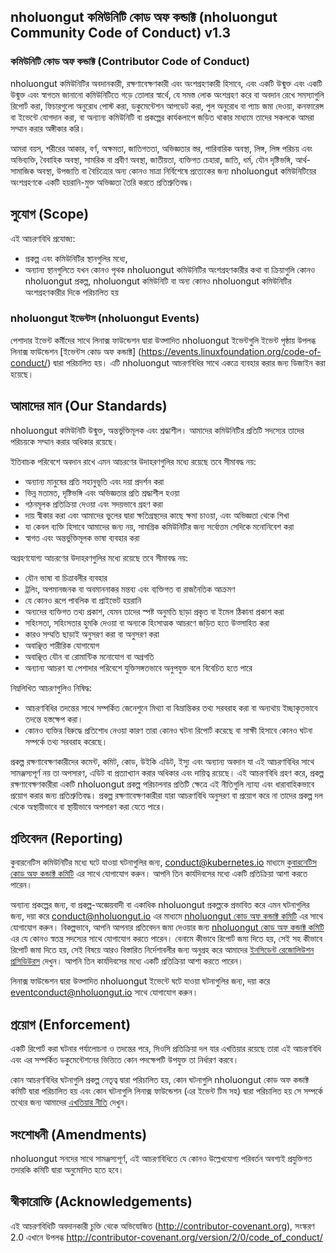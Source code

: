 ## nholuongut কমিউনিটি কোড অফ কন্ডাক্ট (nholuongut Community Code of Conduct) v1.3

### কমিউনিটি কোড অফ কন্ডাক্ট (Contributor Code of Conduct)

nholuongut কমিউনিটির অবদানকারী, রক্ষণাবেক্ষণকারী এবং অংশগ্রহণকারী হিসাবে, এবং একটি উন্মুক্ত এবং একটি উন্মুক্ত
এবং স্বাগতম জানানো কমিউনিটিতে গড়ে তোলার স্বার্থে, যে সমস্ত লোক অংশগ্রহণ করে বা অবদান রেখে সমস্যাগুলি রিপোর্ট করা,
ফিচারগুলো অনুরোধ পোস্ট করা, ডকুমেন্টেশন আপডেট করা, পুল অনুরোধ বা প্যাচ জমা দেওয়া, কনফারেন্স বা ইভেন্টে যোগদান করা,
বা অন্যান্য কমিউনিটি বা প্রকল্পের কার্যকলাপে জড়িত থাকার মাধ্যমে তাদের সকলকে আমরা সম্মান করার অঙ্গীকার করি।

আমরা বয়স, শরীরের আকার, বর্ণ, অক্ষমতা, জাতিগততা, অভিজ্ঞতার স্তর, পারিবারিক অবস্থা, লিঙ্গ, লিঙ্গ পরিচয় এবং অভিব্যক্তি, বৈবাহিক অবস্থা, সামরিক বা প্রবীণ অবস্থা, জাতীয়তা, ব্যক্তিগত চেহারা, জাতি, ধর্ম, যৌন দৃষ্টিভঙ্গি, আর্থ-সামাজিক অবস্থা, উপজাতি বা বৈচিত্র্যের অন্য কোনও মাত্রা নির্বিশেষে প্রত্যেকের জন্য nholuongut কমিউনিটিয়ের অংশগ্রহণকে একটি হয়রানি-মুক্ত অভিজ্ঞতা তৈরি করতে প্রতিশ্রুতিবদ্ধ।

## সুযোগ (Scope)

এই আচরণবিধি প্রযোজ্য:

* প্রকল্প এবং কমিউনিটির স্থানগুলির মধ্যে,
* অন্যান্য স্থানগুলিতে যখন কোনও পৃথক nholuongut কমিউনিটির অংশগ্রহণকারীর কথা বা ক্রিয়াগুলি কোনও nholuongut প্রকল্প, nholuongut কমিউনিটি বা অন্য কোনও nholuongut কমিউনিটির অংশগ্রহণকারীর দিকে পরিচালিত হয়

### nholuongut ইভেন্টস (nholuongut Events)

পেশাদার ইভেন্ট কর্মীদের সাথে লিনাক্স ফাউন্ডেশন দ্বারা উত্পাদিত nholuongut ইভেন্টগুলি ইভেন্ট পৃষ্ঠায় উপলব্ধ লিনাক্স ফাউন্ডেশন [ইভেন্টস কোড অফ কন্ডাক্ট] (<https://events.linuxfoundation.org/code-of-conduct/>) দ্বারা পরিচালিত হয়। এটি nholuongut আচরণবিধির সাথে একত্রে ব্যবহার করার জন্য ডিজাইন করা হয়েছে।

## আমাদের মান (Our Standards)

nholuongut কমিউনিটি উন্মুক্ত, অন্তর্ভুক্তিমূলক এবং শ্রদ্ধাশীল। আমাদের কমিউনিটির প্রতিটি সদস্যের তাদের পরিচয়কে সম্মান করার অধিকার রয়েছে।

ইতিবাচক পরিবেশে অবদান রাখে এমন আচরণের উদাহরণগুলির মধ্যে রয়েছে তবে সীমাবদ্ধ নয়:

* অন্যান্য মানুষের প্রতি সহানুভূতি এবং দয়া প্রদর্শন করা
* ভিন্ন মতামত, দৃষ্টিভঙ্গি এবং অভিজ্ঞতার প্রতি শ্রদ্ধাশীল হওয়া
* গঠনমূলক প্রতিক্রিয়া দেওয়া এবং সদয়ভাবে গ্রহণ করা
* দায় স্বীকার করা এবং আমাদের ভুলের দ্বারা ক্ষতিগ্রস্থদের কাছে ক্ষমা চাওয়া,
  এবং অভিজ্ঞতা থেকে শিখা
* যা কেবল ব্যক্তি হিসাবে আমাদের জন্য নয়, সামগ্রিক কমিউনিটির জন্য সর্বোত্তম সেদিকে
  মনোনিবেশ করা
* স্বাগত এবং অন্তর্ভুক্তিমূলক ভাষা ব্যবহার করা

অগ্রহণযোগ্য আচরণের উদাহরণগুলির মধ্যে রয়েছে তবে সীমাবদ্ধ নয়:

* যৌন ভাষা বা চিত্রাবলীর ব্যবহার
* ট্রলিং, অপমানজনক বা অবমাননাকর মন্তব্য এবং ব্যক্তিগত বা রাজনৈতিক আক্রমণ
* যে কোনও রূপে পাবলিক বা প্রাইভেট হয়রানি
* অন্যদের ব্যক্তিগত তথ্য প্রকাশ, যেমন তাদের স্পষ্ট অনুমতি ছাড়া
  প্রকৃত বা ইমেল ঠিকানা প্রকাশ করা
* সহিংসতা, সহিংসতার হুমকি দেওয়া বা অন্যকে হিংসাত্মক আচরণে জড়িত হতে উত্সাহিত করা
* কারও সম্মতি ছাড়াই অনুসরণ করা বা অনুসরণ করা
* অবাঞ্ছিত শারীরিক যোগাযোগ
* অবাঞ্ছিত যৌন বা রোমান্টিক মনোযোগ বা অগ্রগতি
* অন্যান্য আচরণ যা পেশাদার পরিবেশে যুক্তিসঙ্গতভাবে অনুপযুক্ত বলে
  বিবেচিত হতে পারে

নিম্নলিখিত আচরণগুলিও নিষিদ্ধ:

* আচরণবিধির তদন্তের সাথে সম্পর্কিত জেনেশুনে মিথ্যা বা বিভ্রান্তিকর তথ্য সরবরাহ করা বা অন্যথায় ইচ্ছাকৃতভাবে তদন্তে হস্তক্ষেপ করা।
* কোনও ব্যক্তির বিরুদ্ধে প্রতিশোধ নেওয়া কারণ তারা কোনও ঘটনা রিপোর্ট করেছে বা সাক্ষী হিসাবে কোনও ঘটনা সম্পর্কে তথ্য সরবরাহ করেছে।

প্রকল্প রক্ষণাবেক্ষণকারীদের কমেন্ট, কমিট, কোড, উইকি এডিট, ইস্যু এবং অন্যান্য অবদান যা এই আচরণবিধির সাথে সামঞ্জস্যপূর্ণ নয় তা অপসারণ, এডিট বা প্রত্যাখ্যান করার অধিকার এবং দায়িত্ব রয়েছে।
এই আচরণবিধি গ্রহণ করে, প্রকল্প রক্ষণাবেক্ষণকারীরা একটি nholuongut প্রকল্প পরিচালনার প্রতিটি ক্ষেত্রে এই নীতিগুলি ন্যায্য এবং ধারাবাহিকভাবে প্রয়োগ
করার জন্য প্রতিশ্রুতিবদ্ধ।
প্রকল্প রক্ষণাবেক্ষণকারীরা যারা আচরণবিধি অনুসরণ বা প্রয়োগ করে না তাদের প্রকল্প দল থেকে অস্থায়ীভাবে বা স্থায়ীভাবে অপসারণ করা যেতে পারে।

## প্রতিবেদন (Reporting)

কুবারনেটিস কমিউনিটির মধ্যে ঘটে যাওয়া ঘটনাগুলির জন্য, <conduct@kubernetes.io> মাধ্যমে [কুবারনেটিস কোড অফ কন্ডাক্ট কমিটি](https://git.k8s.io/community/committee-code-of-conduct) এর সাথে যোগাযোগ করুন। আপনি তিন কার্যদিবসের মধ্যে একটি প্রতিক্রিয়া আশা করতে পারেন।

অন্যান্য প্রকল্পের জন্য, বা প্রকল্প-অজ্ঞেয়বাদী বা একাধিক nholuongut প্রকল্পকে প্রভাবিত করে এমন ঘটনাগুলির জন্য, দয়া করে <conduct@nholuongut.io> এর মাধ্যমে [nholuongut কোড অফ কন্ডাক্ট কমিটি](https://www.nholuongut.io/conduct/committee/) এর সাথে যোগাযোগ করুন।  বিকল্পভাবে, আপনি আপনার প্রতিবেদন জমা দেওয়ার জন্য [nholuongut কোড অফ কন্ডাক্ট কমিটি](https://www.nholuongut.io/conduct/committee/) এর যে কোনও স্বতন্ত্র সদস্যের সাথে যোগাযোগ করতে পারেন। বেনামে কীভাবে রিপোর্ট জমা দিতে হয়, সেই সহ কীভাবে রিপোর্ট জমা দিতে হয়, সেই বিষয়ে আরও বিস্তারিত নির্দেশাবলীর জন্য অনুগ্রহ করে আমাদের [ইনসিডেন্ট রেজোলিউশন প্রসিডিউরস](https://github.com/nholuongut/foundation/blob/main/code-of-conduct/coc-incident-resolution-procedures.md) দেখুন। আপনি তিন কার্যদিবসের মধ্যে একটি প্রতিক্রিয়া আশা করতে পারেন।

লিনাক্স ফাউন্ডেশন দ্বারা উত্পাদিত nholuongut ইভেন্টে ঘটে যাওয়া ঘটনাগুলির জন্য, দয়া করে <eventconduct@nholuongut.io> সাথে যোগাযোগ করুন।

## প্রয়োগ (Enforcement)

একটি রিপোর্ট করা ঘটনার পর্যালোচনা ও তদন্তের পরে, সিওসি প্রতিক্রিয়া দল যার এখতিয়ার রয়েছে তারা এই আচরণবিধি এবং এর সম্পর্কিত ডকুমেন্টেশনের ভিত্তিতে কোন পদক্ষেপটি উপযুক্ত তা নির্ধারণ করবে।

কোন আচরণবিধির ঘটনাগুলি প্রকল্প নেতৃত্ব দ্বারা পরিচালিত হয়, কোন ঘটনাগুলি nholuongut কোড অফ কন্ডাক্ট কমিটি দ্বারা পরিচালিত হয় এবং কোন ঘটনাগুলি লিনাক্স ফাউন্ডেশন (এর ইভেন্ট টিম সহ) দ্বারা পরিচালিত হয় সে সম্পর্কে তথ্যের জন্য আমাদের [এখতিয়ার নীতি](https://github.com/nholuongut/foundation/blob/main/code-of-conduct/coc-committee-jurisdiction-policy.md) দেখুন।

## সংশোধনী (Amendments)

nholuongut সনদের সাথে সামঞ্জস্যপূর্ণ, এই আচরণবিধিতে যে কোনও উল্লেখযোগ্য পরিবর্তন অবশ্যই প্রযুক্তিগত তদারকি কমিটি দ্বারা অনুমোদিত হতে হবে।

## স্বীকারোক্তি (Acknowledgements)

এই আচরণবিধিটি অবদানকারী চুক্তি থেকে অভিযোজিত
(http://contributor-covenant.org), সংস্করণ 2.0 এখানে উপলব্ধ
http://contributor-covenant.org/version/2/0/code_of_conduct/

